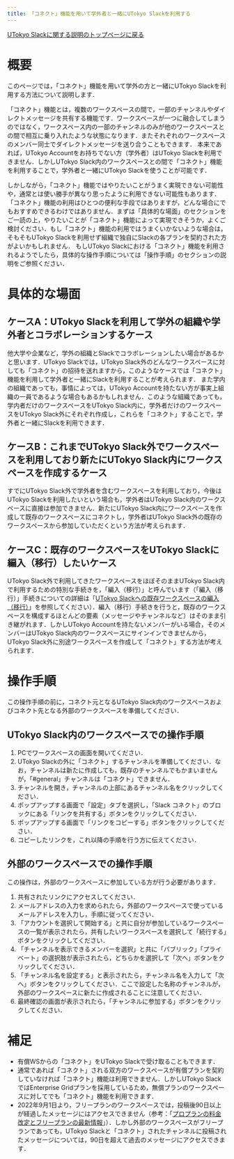 ```yaml
---
title: 「コネクト」機能を用いて学外者と一緒にUTokyo Slackを利用する
---
```


[UTokyo Slackに関する説明のトップページに戻る](/slack/)

# 概要

このページでは，「コネクト」機能を用いて学外の方と一緒にUTokyo Slackを利用する方法について説明します．

「コネクト」機能とは，複数のワークスペースの間で，一部のチャンネルやダイレクトメッセージを共有する機能です．ワークスペースが一つに融合してしまうのではなく，ワークスペース内の一部のチャンネルのみが他のワークスペースとの間で相互に乗り入れたような状態になります．またそれぞれのワークスペースのメンバー同士でダイレクトメッセージを送り合うこともできます．
本来であれば，UTokyo Accountをお持ちでない方（学外者）はUTokyo Slackを利用できません．しかしUTokyo Slack内のワークスペースとの間で「コネクト」機能を利用することで，学外者と一緒にUTokyo Slackを使うことが可能です．

しかしながら，「コネクト」機能ではやりたいことがうまく実現できない可能性や，通常とは使い勝手が異なり思ったように利用できない可能性もあります．「コネクト」機能の利用はひとつの便利な手段ではありますが，どんな場合にでもおすすめできるわけではありません．まずは「具体的な場面」のセクションをご一読の上，やりたいことが「コネクト」機能によって実現できそうか，よくご検討ください．もし「コネクト」機能の利用ではうまくいかないような場合は，そもそもUTokyo Slackを利用せず組織で独自にSlackの各プランを契約された方がよいかもしれません．
もしUTokyo Slackにおける「コネクト」機能を利用されるようでしたら，具体的な操作手順については「操作手順」のセクションの説明をご参照ください．

# 具体的な場面

## ケースA：UTokyo Slackを利用して学外の組織や学外者とコラボレーションするケース

他大学や企業など，学外の組織とSlackでコラボレーションしたい場合があるかと思います．UTokyo Slackでは，UTokyo Slack外のどんなワークスペースに対しても「コネクト」の招待を送れますから，このようなケースでは「コネクト」機能を利用して学外者と一緒にSlackを利用することが考えられます．
また学内の組織であっても，事情によっては，UTokyo Accountを持たない方が事実上組織の一員であるような場合もあるかもしれません．このような組織であっても，学内者だけのワークスペースをUTokyo Slack内に，学外者だけのワークスペースをUTokyo Slack外にそれぞれ作成し，これらを「コネクト」することで，学外者と一緒にSlackを利用できます．

## ケースB：これまでUTokyo Slack外でワークスペースを利用しており新たにUTokyo Slack内にワークスペースを作成するケース

すでにUTokyo Slack外で学外者を含むワークスペースを利用しており，今後はUTokyo Slackを利用したいという場合も，学外者はUTokyo Slack内のワークスペースに直接は参加できません．新たにUTokyo Slack内にワークスペースを作成して既存のワークスペースにコネクトし，学外者はUTokyo Slack外の既存のワークスペースから参加していただくという方法が考えられます．

## ケースC：既存のワークスペースをUTokyo Slackに編入（移行）したいケース

UTokyo Slack外で利用してきたワークスペースをほぼそのままUTokyo Slack内で利用するための特別な手続きを，「編入（移行）」と呼んでいます（「編入（移行）」手続きについての詳細は「[UTokyo Slackへの既存ワークスペースの編入（移行）](/slack/workspace/migration)」を参照してください）．編入（移行）手続きを行うと，既存のワークスペースを構成するほとんどの要素（メッセージやチャンネルなど）はそのまま引き継がれます．しかしUTokyo Accountを持たないメンバーがいる場合，そのメンバーはUTokyo Slack内のワークスペースにサインインできませんから，UTokyo Slack外に別途ワークスペースを作成して「コネクト」する方法が考えられます．

# 操作手順

この操作手順の前に，コネクト元となるUTokyo Slack内のワークスペースおよびコネクト先となる外部のワークスペースを準備してください．

## UTokyo Slack内のワークスペースでの操作手順

1. PCでワークスペースの画面を開いてください．
1. UTokyo Slackの外に「コネクト」するチャンネルを準備してください．なお，チャンネルは新たに作成しても，既存のチャンネルでもかまいませんが，「#general」チャンネルは「コネクト」できません．
3. チャンネルを開き，チャンネルの上部にあるチャンネル名をクリックしてください．
4. ポップアップする画面で「設定」タブを選択し，「Slack コネクト」のブロックにある「リンクを共有する」ボタンをクリックしてください．
5. ポップアップする画面で「リンクをコピーする」ボタンをクリックしてください．
6. コピーしたリンクを，これ以降の手順を行う方に伝えてください．

## 外部のワークスペースでの操作手順

この操作は，外部のワークスペースに参加している方が行う必要があります．
1. 共有されたリンクにアクセスしてください．
2. メールアドレスの入力を求められたら，外部のワークスペースで使っているメールアドレスを入力し，手順に従ってください．
3. 「アカウントを選択して開始する」と共に自分が参加しているワークスペースの一覧が表示されたら，共有したいワークスペースを選択して「続行する」ボタンをクリックしてください．
4. 「チャンネルを表示できるメンバーを選択」と共に「パブリック」「プライベート」の選択肢が表示されたら，どちらかを選択して「次へ」ボタンをクリックしてください．
5. 「チャンネル名を設定する」と表示されたら，チャンネル名を入力して「次へ」ボタンをクリックしてください．ここで設定した名称のチャンネルが，外部のワークスペースに新たに作成されることに注意してください．
6. 最終確認の画面が表示されたら，「チャンネルに参加する」ボタンをクリックしてください．

# 補足

* 有償WSからの「コネクト」をUTokyo Slackで受け取ることもできます．
* 通常であれば「コネクト」される双方のワークスペースが有償プランを契約していなければ「コネクト」機能は利用できません．しかしUTokyo SlackではEnterprise Gridプランを採用しているため，無償プランのワークスペースに対してでも「コネクト」機能を利用できます．
* 2022年9月1日より，フリープランのワークスペースでは，投稿後90日以上が経過したメッセージにはアクセスできません（参考：「[プロプランの料金改定とフリープランの最新情報](https://slack.com/intl/ja-jp/help/articles/7050776459923)」）．しかし外部のワークスペースがフリープランであっても，UTokyo Slackと「コネクト」されたチャンネルに投稿されたメッセージについては，90日を超えて過去のメッセージにアクセスできます．

